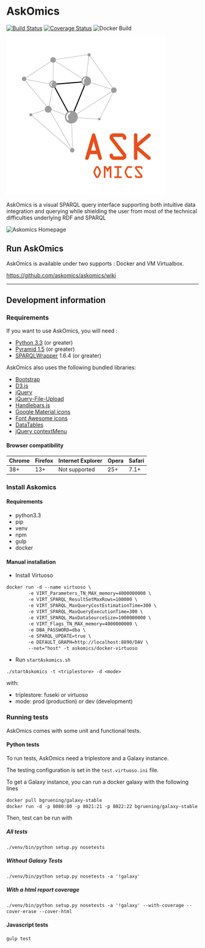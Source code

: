 # AskOmics

[![Build Status](https://travis-ci.org/askomics/askomics.svg?branch=master)](https://travis-ci.org/askomics/askomics)
[![Coverage Status](https://coveralls.io/repos/github/askomics/askomics/badge.svg?branch=master)](https://coveralls.io/github/askomics/askomics?branch=master)
![Docker Build](https://img.shields.io/docker/pulls/askomics/docker-askomics.svg)

![Askomics logo](static/askomics.png)

AskOmics is a visual SPARQL query interface supporting both intuitive data integration and querying while shielding the user from most of the technical difficulties underlying RDF and SPARQL

![Askomics Homepage](static/askomics_home.png)

## Run AskOmics

AskOmics is available under two supports : Docker and VM Virtualbox.

https://github.com/askomics/askomics/wiki

------------------

## Development information

### Requirements

If you want to use AskOmics, you will need :

* [Python 3.3](https://www.python.org/downloads/) (or greater)
* [Pyramid 1.5](http://www.pylonsproject.org) (or greater)
* [SPARQLWrapper](https://rdflib.github.io/sparqlwrapper/) 1.6.4 (or greater)

AskOmics also uses the following bundled libraries:

* [Bootstrap](http://getbootstrap.com)
* [D3.js](http://d3js.org)
* [jQuery](http://jquery.com)
* [jQuery-File-Upload](https://github.com/blueimp/jQuery-File-Upload)
* [Handlebars.js](http://handlebarsjs.com/)
* [Google Material icons](https://design.google.com/icons/)
* [Font Awesome icons](http://fontawesome.io/icons/)
* [DataTables](https://datatables.net/)
* [jQuery contextMenu](http://swisnl.github.io/jQuery-contextMenu/index.html)

#### Browser compatibility

| Chrome | Firefox | Internet Explorer | Opera | Safari |
|---|---|---|---|---|
| 38+  | 13+  | Not supported  | 25+  |  7.1+ |

### Install Askomics

#### Requirements

+ python3.3
+ pip
+ venv
+ npm
+ gulp
+ docker

#### Manual installation

+ Install  Virtuoso

```
docker run -d --name virtuoso \
        -e VIRT_Parameters_TN_MAX_memory=4000000000 \
        -e VIRT_SPARQL_ResultSetMaxRows=100000 \
        -e VIRT_SPARQL_MaxQueryCostEstimationTime=300 \
        -e VIRT_SPARQL_MaxQueryExecutionTime=300 \
        -e VIRT_SPARQL_MaxDataSourceSize=1000000000 \
        -e VIRT_Flags_TN_MAX_memory=4000000000 \
        -e DBA_PASSWORD=dba \
        -e SPARQL_UPDATE=true \
        -e DEFAULT_GRAPH=http://localhost:8890/DAV \
        --net="host" -t askomics/docker-virtuoso
```

+ Run `startAskomics.sh`

```
./startAskomics -t <triplestore> -d <mode>
```

with:

+ triplestore: fuseki or virtuoso
+ mode: prod (production) or dev (development)


### Running tests

AskOmics comes with some unit and functional tests.

#### Python tests

To run tests, AskOmics need a triplestore and a Galaxy instance.

The testing configuration is set in the `test.virtuoso.ini` file.

To get a Galaxy instance, you can run a docker galaxy with the following lines

    docker pull bgruening/galaxy-stable
    docker run -d -p 8080:80 -p 8021:21 -p 8022:22 bgruening/galaxy-stable

Then, test can be run with

##### All tests

```
./venv/bin/python setup.py nosetests
```

##### Without Galaxy Tests
```
./venv/bin/python setup.py nosetests -a '!galaxy'
```

##### With a html report coverage

```
./venv/bin/python setup.py nosetests -a '!galaxy' --with-coverage --cover-erase --cover-html
```

#### Javascript tests

```
gulp test
```
